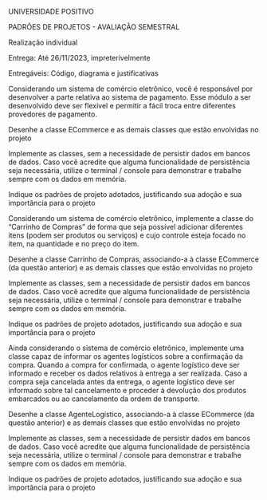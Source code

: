UNIVERSIDADE POSITIVO

PADRÕES DE PROJETOS - AVALIAÇÃO SEMESTRAL

Realização individual

Entrega: Até 26/11/2023, impreterivelmente

Entregáveis: Código, diagrama e justificativas

Considerando um sistema de comércio eletrônico, você é responsável por desenvolver a parte relativa ao sistema de pagamento. Esse módulo a ser desenvolvido deve ser flexível e permitir a fácil troca entre diferentes provedores de pagamento.

Desenhe a classe ECommerce e as demais classes que estão envolvidas no projeto

Implemente as classes, sem a necessidade de persistir dados em bancos de dados. Caso você acredite que alguma funcionalidade de persistência seja necessária, utilize o terminal / console para demonstrar e trabalhe sempre com os dados em memória.

Indique os padrões de projeto adotados, justificando sua adoção e sua importância para o projeto





Considerando um sistema de comércio eletrônico, implemente a classe do “Carrinho de Compras” de forma que seja possível adicionar diferentes itens (podem ser produtos ou serviços) e cujo controle esteja focado no item, na quantidade e no preço do item.

Desenhe a classe Carrinho de Compras, associando-a à classe ECommerce (da questão anterior) e as demais classes que estão envolvidas no projeto

Implemente as classes, sem a necessidade de persistir dados em bancos de dados. Caso você acredite que alguma funcionalidade de persistência seja necessária, utilize o terminal / console para demonstrar e trabalhe sempre com os dados em memória.

Indique os padrões de projeto adotados, justificando sua adoção e sua importância para o projeto





Ainda considerando o sistema de comércio eletrônico, implemente uma classe capaz de informar os agentes logísticos sobre a confirmação da compra. Quando a compra for confirmada, o agente logístico deve ser informado e receber os dados relativos à entrega a ser realizada. Caso a compra seja cancelada antes da entrega, o agente logístico deve ser informado sobre tal cancelamento e proceder à devolução dos produtos embarcados ou ao cancelamento da ordem de transporte.

Desenhe a classe AgenteLogístico, associando-a à classe ECommerce (da questão anterior) e as demais classes que estão envolvidas no projeto

Implemente as classes, sem a necessidade de persistir dados em bancos de dados. Caso você acredite que alguma funcionalidade de persistência seja necessária, utilize o terminal / console para demonstrar e trabalhe sempre com os dados em memória.

Indique os padrões de projeto adotados, justificando sua adoção e sua importância para o projeto 